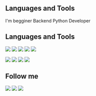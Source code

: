## Languages and Tools
I'm begginer Backend Python Developer

## Languages and Tools
<p><img src="https://img.shields.io/badge/Python-gray?style=for-the-badge&logo=python&logoColor=blue"/> <img src="https://img.shields.io/badge/Django DRF Channels-gray?style=for-the-badge&logo=django&logoColor=green"/> <img src="https://img.shields.io/badge/sql-gray?style=for-the-badge&logo=postgresql&logoColor=blue"/> <img src="https://img.shields.io/badge/redis-gray?style=for-the-badge&logo=redis&logoColor=red"/> <img src="https://img.shields.io/badge/celery-gray?style=for-the-badge&logo=celery&logoColor=green"/> </p>
<p><img src="https://img.shields.io/badge/mongodb-gray?style=for-the-badge&logo=mongodb&logoColor=green"/> <img src="https://img.shields.io/badge/docker-gray?style=for-the-badge&logo=docker&logoColor=blue"/> <img src="https://img.shields.io/badge/git-gray?style=for-the-badge&logo=git&logoColor=red"/> <img src="https://img.shields.io/badge/linux-gray?style=for-the-badge&logo=linux&logoColor=yellow"/></p>


## Follow me
<p><a href="https://t.me/pampam_507"><img src="https://img.shields.io/badge/telegram-white?style=for-the-badge&logo=telegram&logoColor=blue"/></a> <a href=""><img src="https://img.shields.io/badge/andrewselan2001@gmail.com-white?style=for-the-badge&logo=gmail&logoColor=red"/></a> <a href="pam.pam.507@mail.ru"><img src="https://img.shields.io/badge/pam.pam.507@mail.ru-white?style=for-the-badge&logo=maildotru&logoColor=blue"/></a></p>

